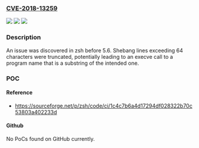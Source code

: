 ### [CVE-2018-13259](https://cve.mitre.org/cgi-bin/cvename.cgi?name=CVE-2018-13259)
![](https://img.shields.io/static/v1?label=Product&message=zsh%20before%205.6&color=blue)
![](https://img.shields.io/static/v1?label=Version&message=n%2Fa&color=blue)
![](https://img.shields.io/static/v1?label=Vulnerability&message=improper%20parsing&color=brighgreen)

### Description

An issue was discovered in zsh before 5.6. Shebang lines exceeding 64 characters were truncated, potentially leading to an execve call to a program name that is a substring of the intended one.

### POC

#### Reference
- https://sourceforge.net/p/zsh/code/ci/1c4c7b6a4d17294df028322b70c53803a402233d

#### Github
No PoCs found on GitHub currently.

